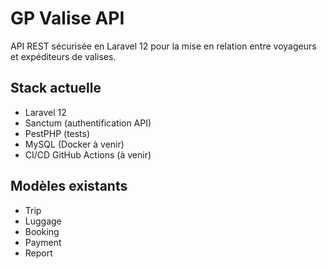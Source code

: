 # GP Valise API

API REST sécurisée en Laravel 12 pour la mise en relation entre voyageurs et expéditeurs de valises.

## Stack actuelle

-   Laravel 12
-   Sanctum (authentification API)
-   PestPHP (tests)
-   MySQL (Docker à venir)
-   CI/CD GitHub Actions (à venir)

## Modèles existants

-   Trip
-   Luggage
-   Booking
-   Payment
-   Report
